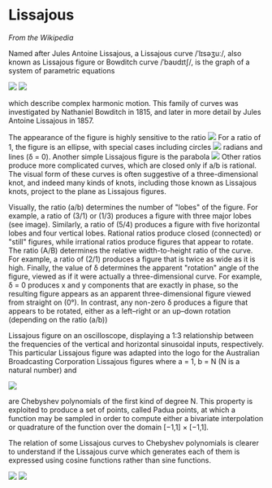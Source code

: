# Lissajous

*From the Wikipedia*

Named after Jules Antoine Lissajous, a Lissajous curve /ˈlɪsəʒuː/, also known as Lissajous figure or Bowditch curve /ˈbaʊdɪtʃ/, is the graph of a system of parametric equations

<img src="https://render.githubusercontent.com/render/math?math=x=A\sin(at+\delta)">
<img src="https://render.githubusercontent.com/render/math?math=y=B\sin(bt)">

which describe complex harmonic motion. This family of curves was investigated by Nathaniel Bowditch in 1815, and later in more detail by Jules Antoine Lissajous in 1857.

The appearance of the figure is highly sensitive to the ratio <img src="https://render.githubusercontent.com/render/math?math=a/b">
For a ratio of 1, the figure is an ellipse, with special cases including circles
<img src="https://render.githubusercontent.com/render/math?math=A=B, δ = π/2">
radians and lines (δ = 0). Another simple Lissajous figure is the parabola <img src="https://render.githubusercontent.com/render/math?math=b/a = 2, δ = π/4">
Other ratios produce more complicated curves, which are closed only if a/b is rational. The visual form of these curves is often suggestive of a three-dimensional knot, and indeed many kinds of knots, including those known as Lissajous knots, project to the plane as Lissajous figures.

Visually, the ratio (a/b) determines the number of "lobes" of the figure. For example, a ratio of (3/1) or (1/3) produces a figure with three major lobes (see image). Similarly, a ratio of (5/4) produces a figure with five horizontal lobes and four vertical lobes. Rational ratios produce closed (connected) or "still" figures, while irrational ratios produce figures that appear to rotate. The ratio (A/B) determines the relative width-to-height ratio of the curve. For example, a ratio of (2/1) produces a figure that is twice as wide as it is high. Finally, the value of δ determines the apparent "rotation" angle of the figure, viewed as if it were actually a three-dimensional curve. For example, δ = 0 produces x and y components that are exactly in phase, so the resulting figure appears as an apparent three-dimensional figure viewed from straight on (0°). In contrast, any non-zero δ produces a figure that appears to be rotated, either as a left–right or an up–down rotation (depending on the ratio (a/b))

Lissajous figure on an oscilloscope, displaying a 1:3 relationship between the frequencies of the vertical and horizontal sinusoidal inputs, respectively. This particular Lissajous figure was adapted into the logo for the Australian Broadcasting Corporation
Lissajous figures where a = 1, b = N (N is a natural number) and

<img src="https://render.githubusercontent.com/render/math?math=\delta ={\frac {N-1}{N}}{\frac {\pi }{2}}}{\displaystyle \delta ={\frac {N-1}{N}}{\frac {\pi }{2}}">

are Chebyshev polynomials of the first kind of degree N. This property is exploited to produce a set of points, called Padua points, at which a function may be sampled in order to compute either a bivariate interpolation or quadrature of the function over the domain [−1,1] × [−1,1].

The relation of some Lissajous curves to Chebyshev polynomials is clearer to understand if the Lissajous curve which generates each of them is expressed using cosine functions rather than sine functions.

<img src="https://render.githubusercontent.com/render/math?math=y=B\sin(bt)">

<img src="https://render.githubusercontent.com/render/math?math=\quad y=\cos(Nt)}{\displaystyle x=\cos(t),\quad y=\cos(Nt)">



